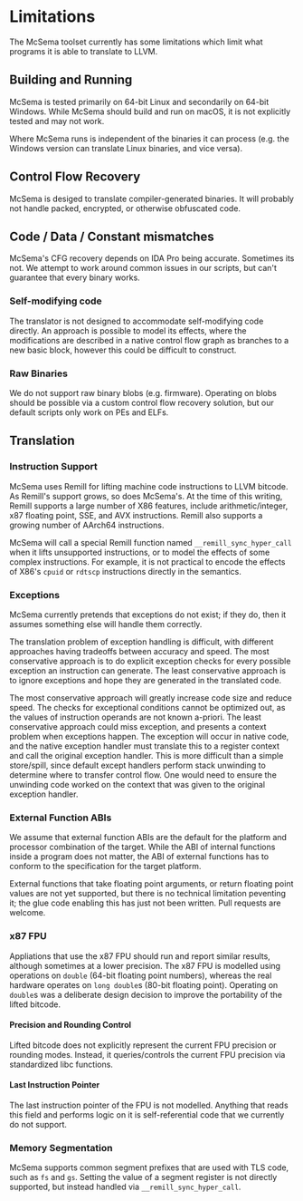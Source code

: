 # Limitations 

The McSema toolset currently has some limitations which limit what programs it is able to translate to LLVM. 

## Building and Running

McSema is tested primarily on 64-bit Linux and secondarily on 64-bit Windows. While McSema should build and run on macOS, it is not explicitly tested and may not work.

Where McSema runs is independent of the binaries it can process (e.g. the Windows version can translate Linux binaries, and vice versa).

## Control Flow Recovery

McSema is desiged to translate compiler-generated binaries. It will probably not handle packed, encrypted, or otherwise obfuscated code.

## Code / Data / Constant mismatches

McSema's CFG recovery depends on IDA Pro being accurate. Sometimes its not. We attempt to work around common issues in our scripts, but can't guarantee that every binary works.

### Self-modifying code

The translator is not designed to accommodate self-modifying code directly. An approach is possible to model its effects, where the modifications are described in a native control flow graph as branches to a new basic block, however this could be difficult to construct. 

### Raw Binaries

We do not support raw binary blobs (e.g. firmware). Operating on blobs should be possible via a custom control flow recovery solution, but our default scripts only work on PEs and ELFs.

## Translation

### Instruction Support

McSema uses Remill for lifting machine code instructions to LLVM bitcode. As Remill's support grows, so does McSema's. At the time of this writing, Remill supports a large number of X86 features, include arithmetic/integer, x87 floating point, SSE, and AVX instructions. Remill also supports a growing number of AArch64 instructions.

McSema will call a special Remill function named `__remill_sync_hyper_call` when it lifts unsupported instructions, or to model the effects of some complex instructions. For example, it is not practical to encode the effects of X86's `cpuid` or `rdtscp` instructions directly in the semantics.

### Exceptions

McSema currently pretends that exceptions do not exist; if they do, then it assumes something else will handle them correctly.

The translation problem of exception handling is difficult, with different approaches having tradeoffs between accuracy and speed. The most conservative approach is to do explicit exception checks for every possible exception an instruction can generate. The least conservative approach is to ignore exceptions and hope they are generated in the translated code.

The most conservative approach will greatly increase code size and reduce speed. The checks for exceptional conditions cannot be optimized out, as the values of instruction operands are not known a-priori. The least conservative approach could miss exception, and presents a context problem when exceptions happen. The exception will occur in native code, and the native exception handler must translate this to a register context and call the original exception handler. This is more difficult than a simple store/spill, since default except handlers perform stack unwinding to determine where to transfer control flow. One would need to ensure the unwinding code worked on the context that was given to the original exception handler.

### External Function ABIs

We assume that external function ABIs are the default for the platform and processor combination of the target. While the ABI of internal functions inside a program does not matter, the ABI of external functions has to conform to the specification for the target platform. 

External functions that take floating point arguments, or return floating point values are not yet supported, but there is no technical limitation peventing it; the glue code enabling this has just not been written. Pull requests are welcome.

### x87 FPU

Appliations that use the x87 FPU should run and report similar results, although sometimes at a lower precision. The x87 FPU is modelled using operations on `double` (64-bit floating point numbers), whereas the real hardware operates on `long double`s (80-bit floating point). Operating on `double`s was a deliberate design decision to improve the portability of the lifted bitcode.

#### Precision and Rounding Control 

Lifted bitcode does not explicitly represent the current FPU precision or rounding modes. Instead, it queries/controls the current FPU precision via standardized libc functions.

#### Last Instruction Pointer 

The last instruction pointer of the FPU is not modelled. Anything that reads this field and performs logic on it is self-referential code that we currently do not support.

### Memory Segmentation 

McSema supports common segment prefixes that are used with TLS code, such as `fs` and `gs`. Setting the value of a segment register is not directly supported, but instead handled via `__remill_sync_hyper_call`.


